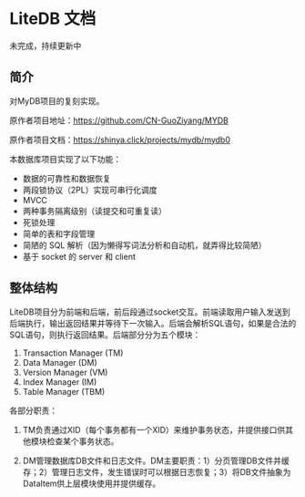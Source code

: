 # LiteDB 文档

未完成，持续更新中

## 简介

对MyDB项目的复刻实现。

原作者项目地址：https://github.com/CN-GuoZiyang/MYDB

原作者项目文档：https://shinya.click/projects/mydb/mydb0

本数据库项目实现了以下功能：

- 数据的可靠性和数据恢复
- 两段锁协议（2PL）实现可串行化调度
- MVCC
- 两种事务隔离级别（读提交和可重复读）
- 死锁处理
- 简单的表和字段管理
- 简陋的 SQL 解析（因为懒得写词法分析和自动机，就弄得比较简陋）
- 基于 socket 的 server 和 client



## 整体结构

LiteDB项目分为前端和后端，前后段通过socket交互。前端读取用户输入发送到后端执行，输出返回结果并等待下一次输入。后端会解析SQL语句，如果是合法的SQL语句，则执行返回结果。后端部分分为五个模块：

1. Transaction Manager (TM)
2. Data Manager (DM)
3. Version Manager (VM)
4. Index Manager (IM)
5. Table Manager (TBM)

各部分职责：

1. TM负责通过XID（每个事务都有一个XID）来维护事务状态，并提供接口供其他模块检查某个事务状态。

2. DM管理数据库DB文件和日志文件。DM主要职责：1）分页管理DB文件并缓存；2）管理日志文件，发生错误时可以根据日志恢复；3）将DB文件抽象为DataItem供上层模块使用并提供缓存。

